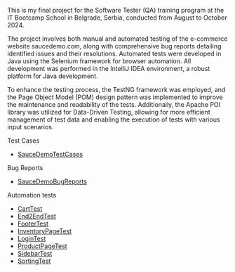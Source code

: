This is my final project for the Software Tester (QA) training program at the IT Bootcamp School in Belgrade, Serbia, 
conducted from August to October 2024.

The project involves both manual and automated testing of the e-commerce website saucedemo.com, along with comprehensive
bug reports detailing identified issues and their resolutions. Automated tests were developed in Java using the Selenium
framework for browser automation. All development was performed in the IntelliJ IDEA environment, a robust platform for 
Java development.

To enhance the testing process, the TestNG framework was employed, and the Page Object Model (POM) design pattern was 
implemented to improve the maintenance and readability of the tests. Additionally, the Apache POI library was utilized 
for Data-Driven Testing, allowing for more efficient management of test data and enabling the execution of tests with 
various input scenarios.

Test Cases
- [SauceDemoTestCases](SauceDemo-TestCases.pdf)

Bug Reports
- [SauceDemoBugReports](SauceDemo-BugReports.pdf)

Automation tests
- [CartTest](src/test/java/Test/CartTest.java)
- [End2EndTest](src/test/java/Test/End2EndTest.java)
- [FooterTest](src/test/java/Test/FooterTest.java)
- [InventoryPageTest](src/test/java/Test/InventoryPageTest.java)
- [LoginTest](src/test/java/Test/LoginTest.java)
- [ProductPageTest](src/test/java/Test/ProductPageTest.java)
- [SidebarTest](src/test/java/Test/SidebarTest.java)
- [SortingTest](src/test/java/Test/SortingTest.java)


